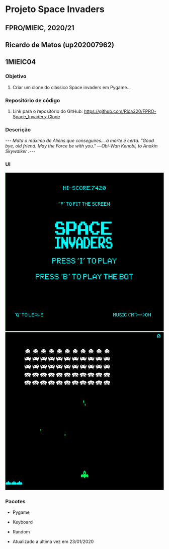 # Projeto Space Invaders
## FPRO/MIEIC, 2020/21
## Ricardo de Matos (up202007962)
## 1MIEIC04

### Objetivo

1. Criar um clone do clássico Space invaders em Pygame...

### Repositório de código

1) Link para o repositório do GitHub: https://github.com/Rica320/FPRO-Space_Invaders-Clone

### Descrição

*--- Mata o máximo de Aliens que conseguires... a morte é certa.
    "Good bye, old friend. May the Force be with you."
    ―Obi-Wan Kenobi, to Anakin Skywalker .---*

### UI

![UI](https://github.com/Rica320/FPRO-Space_Invaders-Clone/blob/main/Images/UI1.PNG)
![UI](https://github.com/Rica320/FPRO-Space_Invaders-Clone/blob/main/Images/UI2.PNG)

### Pacotes

- Pygame
- Keyboard
- Random

- Atualizado a última vez em 23/01/2020

